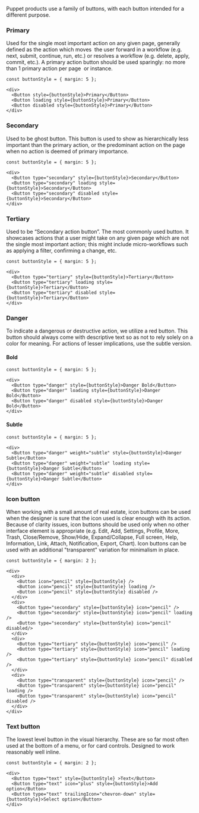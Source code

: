 Puppet products use a family of buttons, with each button intended for a different purpose.

### Primary

Used for the single most important action on any given page, generally defined as the action which moves  the user forward in a workflow (e.g. next, submit, continue, run, etc.) or resolves a workflow (e.g. delete, apply, commit, etc.). A primary action button should be used sparingly: no more than 1 primary action per page  or instance.

```
const buttonStyle = { margin: 5 };

<div>
  <Button style={buttonStyle}>Primary</Button>
  <Button loading style={buttonStyle}>Primary</Button>
  <Button disabled style={buttonStyle}>Primary</Button>
</div>
```

### Secondary

Used to be ghost button. This button is used to show as hierarchically less important than the primary action, or the predominant action on the page when no action is deemed of primary importance.

```
const buttonStyle = { margin: 5 };

<div>
  <Button type="secondary" style={buttonStyle}>Secondary</Button>
  <Button type="secondary" loading style={buttonStyle}>Secondary</Button>
  <Button type="secondary" disabled style={buttonStyle}>Secondary</Button>
</div>
```

### Tertiary

Used to be “Secondary action button”. The most commonly used button. It showcases actions that a user might take on any given page which are not the single most important action; this might include micro-workflows such as applying a filter, confirming a change, etc.

```
const buttonStyle = { margin: 5 };

<div>
  <Button type="tertiary" style={buttonStyle}>Tertiary</Button>
  <Button type="tertiary" loading style={buttonStyle}>Tertiary</Button>
  <Button type="tertiary" disabled style={buttonStyle}>Tertiary</Button>
</div>
```

### Danger

To indicate a dangerous or destructive action, we utilize a red button. This button should always come with descriptive text so as not to rely solely on a color for meaning. For actions of lesser implications, use the subtle version.

#### Bold
```
const buttonStyle = { margin: 5 };

<div>
  <Button type="danger" style={buttonStyle}>Danger Bold</Button>
  <Button type="danger" loading style={buttonStyle}>Danger Bold</Button>
  <Button type="danger" disabled style={buttonStyle}>Danger Bold</Button>
</div>
```

#### Subtle
```
const buttonStyle = { margin: 5 };

<div>
  <Button type="danger" weight="subtle" style={buttonStyle}>Danger Subtle</Button>
  <Button type="danger" weight="subtle" loading style={buttonStyle}>Danger Subtle</Button>
  <Button type="danger" weight="subtle" disabled style={buttonStyle}>Danger Subtle</Button>
</div>
```

### Icon button

When working with a small amount of real estate, icon buttons can be used when the designer is sure that the icon used is clear enough with its action. Because of clarity issues, icon buttons should be used only when no other interface element is appropriate (e.g. Edit, Add, Settings, Profile, More, Trash, Close/Remove, Show/Hide, Expand/Collapse, Full screen, Help, Information, Link, Attach, Notification, Export, Chart). Icon buttons can be used with an additional "transparent" variation for minimalism in place.
```
const buttonStyle = { margin: 2 };

<div>
  <div>
    <Button icon="pencil" style={buttonStyle} />
    <Button icon="pencil" style={buttonStyle} loading />
    <Button icon="pencil" style={buttonStyle} disabled />
  </div>
  <div>
    <Button type="secondary" style={buttonStyle} icon="pencil" />
    <Button type="secondary" style={buttonStyle} icon="pencil" loading />
    <Button type="secondary" style={buttonStyle} icon="pencil" disabled/>
  </div>
  <div>
    <Button type="tertiary" style={buttonStyle} icon="pencil" />
    <Button type="tertiary" style={buttonStyle} icon="pencil" loading />
    <Button type="tertiary" style={buttonStyle} icon="pencil" disabled />
  </div>
  <div>
    <Button type="transparent" style={buttonStyle} icon="pencil" />
    <Button type="transparent" style={buttonStyle} icon="pencil" loading />
    <Button type="transparent" style={buttonStyle} icon="pencil" disabled />
  </div>
</div>

```

### Text button

The lowest level button in the visual hierarchy. These are so far most often used at the bottom of a menu, or for card controls. Designed to work reasonably well inline.

```
const buttonStyle = { margin: 2 };

<div>
  <Button type="text" style={buttonStyle} >Text</Button>
  <Button type="text" icon="plus" style={buttonStyle}>Add option</Button>
  <Button type="text" trailingIcon="chevron-down" style={buttonStyle}>Select option</Button>
</div>

```
